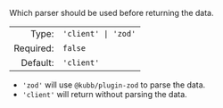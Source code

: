 Which parser should be used before returning the data.

|           |                     |
|----------:|:--------------------|
|     Type: | `'client' \| 'zod'` |
| Required: | `false`             |
|  Default: | `'client'`          |

- `'zod'` will use `@kubb/plugin-zod` to parse the data.
- `'client'` will return without parsing the data.
